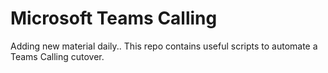 # Microsoft Teams Calling

Adding new material daily.. This repo contains useful scripts to automate a Teams Calling cutover.

